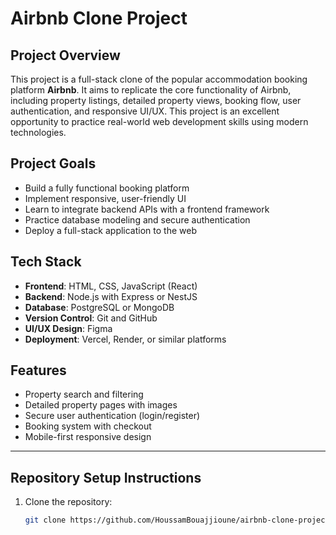 # Airbnb Clone Project

## Project Overview

This project is a full-stack clone of the popular accommodation booking platform **Airbnb**. It aims to replicate the core functionality of Airbnb, including property listings, detailed property views, booking flow, user authentication, and responsive UI/UX. This project is an excellent opportunity to practice real-world web development skills using modern technologies.

## Project Goals

- Build a fully functional booking platform
- Implement responsive, user-friendly UI
- Learn to integrate backend APIs with a frontend framework
- Practice database modeling and secure authentication
- Deploy a full-stack application to the web

## Tech Stack

- **Frontend**: HTML, CSS, JavaScript (React)
- **Backend**: Node.js with Express or NestJS
- **Database**: PostgreSQL or MongoDB
- **Version Control**: Git and GitHub
- **UI/UX Design**: Figma
- **Deployment**: Vercel, Render, or similar platforms

## Features

- Property search and filtering
- Detailed property pages with images
- Secure user authentication (login/register)
- Booking system with checkout
- Mobile-first responsive design

---

## Repository Setup Instructions

1. Clone the repository:
   ```bash
   git clone https://github.com/HoussamBouajjioune/airbnb-clone-project.git

